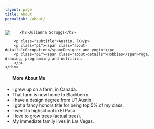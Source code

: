 ```yaml
---
layout: page
title: About
permalink: /about/
---
```

<div class="about">
    <div class="left">
        <img src="../images/portrait_square.png" align="left">
    </div>
<!--     <div class="info"> -->
    <div>

        <h2>Julianna Scruggs</h2>

<!--         <p class="title">Julianna Scruggs</p> -->
        <p class="subtitle">Austin, TX</p>
        <p class="p1"><span class="about-details">Occupation</span>Designer and yogini</p>
        <p class="p1"><span class="about-details">Hobbies</span>Yoga, drawing, programming and nutrition. 
        </p>
    </div>
</div>
<!-- <div class="info"> -->
<div>
<!--     <ul><span class="title">More About Me</span> -->
    <ul><h4>More About Me</h4>
        <li>I grew up on a farm, in Canada.</li> 
        <li>That farm is now home to Blackberry.</li>
        <li>I have a design degree from UT Austin.</li>
        <li>I got a fancy honors title for being top 5% of my class.</li>
        <li>I went to highschool in El Paso.</li>
        <li>I love to grow trees (actual trees).</li>
        <li>My immediate family lives in Las Vegas.</li>
    </ul>
</div>

<!-- This is the base Jekyll theme. You can find out more info about customizing your Jekyll theme, as well as basic Jekyll usage documentation at [jekyllrb.com](http://jekyllrb.com/)

You can find the source code for the Jekyll new theme at: [github.com/jglovier/jekyll-new](https://github.com/jglovier/jekyll-new)

You can find the source code for Jekyll at [github.com/jekyll/jekyll](https://github.com/jekyll/jekyll) -->
